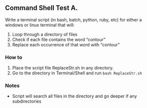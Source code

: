 ## Command Shell Test A. 

Write a terminal script (in bash, batch, python, ruby, etc) for either a windows or linux terminal that will: 
 1. Loop through a directory of files 
 2. Check if each file contains the word “contour” 
 3. Replace each occurrence of that word with “contour”


### How to

 1. Place the script file ReplaceStr.sh in any directory.
 2. Go to the directory in Terminal/Shell and run `bash ReplaceStr.sh`

### Notes

 - Script will search all files in the directory and go deeper if any subdirectories
